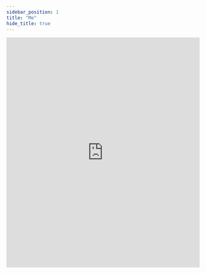 ```yaml
---
sidebar_position: 1
title: "Me"
hide_title: true
---
```


<iframe width="100%" height="600" src="https://www.youtube.com/embed/3A19q7rysLs?si=vmMW96zyboed-BMC" title="YouTube video player" frameborder="0" allow="accelerometer; autoplay; clipboard-write; encrypted-media; gyroscope; picture-in-picture; web-share" referrerpolicy="strict-origin-when-cross-origin" allowfullscreen></iframe>